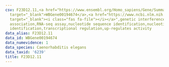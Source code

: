 ```yaml
---
csv: F23D12.11,<a href="https://www.ensembl.org/Homo_sapiens/Gene/Summary?db=core;g=WBGene00194674"
  target="_blank">WBGene00194674</a>,<a href="https://www.ncbi.nlm.nih.gov/pubmed/27496166"
  target="_blank"><i class="fas fa-file"></i></a>",genetic interference,functional
  association,RNA-seq assay,nucleotide sequence identification,nucleotide sequence
  identification,transcriptional regulation,up-regulates activity
data_alias: F23D12.11
data_id: WBGene00194674
data_numevidence: 1
data_species: Caenorhabditis elegans
data_taxid: '6239'
title: F23D12.11
---
```

